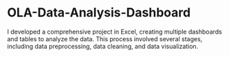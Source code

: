 # OLA-Data-Analysis-Dashboard
I developed a comprehensive project in Excel, creating multiple dashboards and tables to analyze the data. This process involved several stages, including data preprocessing, data cleaning, and data visualization.
